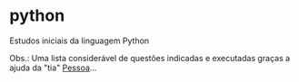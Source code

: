 # python
 Estudos iniciais da linguagem Python


Obs.: Uma lista considerável de questões indicadas e executadas graças a ajuda da "tia" <a href="http://lattes.cnpq.br/5386100283791045" target="_blank">Pessoa</a>...
